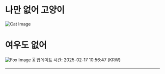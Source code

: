 
# 나만 없어 고양이

![Cat Image](https://cdn2.thecatapi.com/images/c9o.jpg)

# 여우도 없어
![Fox Image](https://randomfox.ca/images/117.jpg)
⏳ 업데이트 시간: 2025-02-17 10:56:47 (KRW)

---
